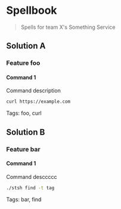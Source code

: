# Spellbook

> Spells for team X's Something Service

## Solution A

### Feature foo

#### Command 1

Command description

```sh
curl https://example.com
```

Tags: foo, curl

## Solution B

### Feature bar

#### Command 1

Command desccccc

```sh
./stsh find -t tag
```

Tags: bar, find
